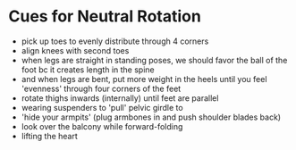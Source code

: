 # Cues for Neutral Rotation

* pick up toes to evenly distribute through 4 corners
* align knees with second toes 
* when legs are straight in standing poses, we should favor the ball of the foot bc it creates length in the spine
* and when legs are bent, put more weight in the heels until you feel 'evenness' through four corners of the feet
* rotate thighs inwards (internally) until feet are parallel
* wearing suspenders to 'pull' pelvic girdle to 
* 'hide your armpits' (plug armbones in and push shoulder blades back)
* look over the balcony while forward-folding
* lifting the heart